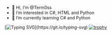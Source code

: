 - 👋 Hi, I’m @Term0ss
- 👀 I’m interested in C#, HTML and Python
- 🌱 I’m currently learning C# and Python

[![Typing SVG](https://readme-typing-svg.demolab.com/?lines=Touch+some+grass.;You+stupid+human.;Please.;+I+will+cry.)](https://git.io/typing-svg)
[![trophy](https://github-profile-trophy.vercel.app/?username=ryo-ma&theme=onedark)](https://github.com/ryo-ma/github-profile-trophy)
